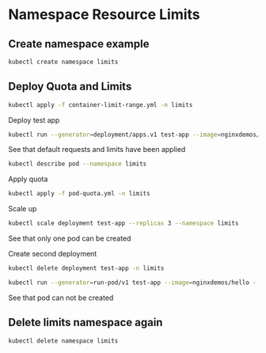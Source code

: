 # Namespace Resource Limits

## Create namespace example

```sh
kubectl create namespace limits
```

## Deploy Quota and Limits

```sh
kubectl apply -f container-limit-range.yml -n limits
```

Deploy test app

```sh
kubectl run --generator=deployment/apps.v1 test-app --image=nginxdemos/hello --namespace limits
```

See that default requests and limits have been applied

```sh
kubectl describe pod --namespace limits
```

Apply quota

```sh
kubectl apply -f pod-quota.yml -n limits
```

Scale up

```sh
kubectl scale deployment test-app --replicas 3 --namespace limits
```

See that only one pod can be created

Create second deployment

```sh
kubectl delete deployment test-app -n limits

kubectl run --generator=run-pod/v1 test-app --image=nginxdemos/hello --namespace limits --requests="cpu=2"
```

See that pod can not be created

## Delete limits namespace again

```sh
kubectl delete namespace limits
```
